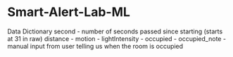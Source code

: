 # Smart-Alert-Lab-ML

Data Dictionary 
second - number of seconds passed since starting (starts at 31 in raw)
distance - 
motion - 
lightIntensity - 
occupied - 
occupied_note - manual input from user telling us when the room is occupied 